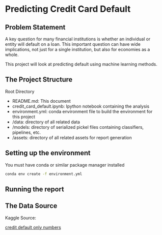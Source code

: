 # Predicting Credit Card Default

## Problem Statement

A key question for many financial institutions is whether an individual or entity will default on a loan. This important question can have wide implications, not just for a single institution, but also for economies as a whole.

This project will look at predicting default using machine learning methods. 

## The Project Structure

Root Directory

- README.md: This document
- credit_card_default.ipynb: Ipython notebook containing the analysis
- environment.yml: conda environment file to build the environment for this project
- /data: directory of all related data
- /models: directory of serialized pickel files containing classifiers, pipelines, etc.
- /assets: directory of all related assets for report generation

## Setting up the environment

You must have conda or similar package manager installed

```sh
conda env create -f environment.yml
```

## Running the report

## The Data Source

Kaggle Source:

[credit default only numbers](https://www.kaggle.com/datasets/hugoferquiroz/credit-default-only-numbers)
